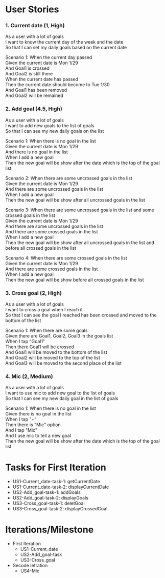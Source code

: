 
# User Stories

### 1. Current date (1, High)

  As a user with a lot of goals  
  I want to know the current day of the week and the date   
  So that I can set my daily goals based on the current date  
  
  Scenario 1: When the current day passed  
  Given the current date is Mon 1/29  
  And Goal1 is crossed  
  And Goal2 is still there  
  When the current date has passed  
  Then the current date should become to Tue 1/30  
  And Goal1 has been removed  
  And Goal2 will be remained   


### 2. Add goal (4.5, High)

  As a user with a lot of goals   
  I want to add new goals to the list of goals  
  So that I can see my new daily goals on the list  
  
  Scenario 1: When there is no goal in the list  
  Given the current date is Mon 1/29  
  And there is no goal in the list  
  When I add a new goal   
  Then the new goal will be show after the date which is the top of the goal list  
  
  Scenario 2: When there are some uncrossed goals in the list  
  Given the current date is Mon 1/29  
  And there are some uncrossed goals in the list  
  When I add a new goal   
  Then the new goal will be show after all uncrossed goals in the list  
  
  Scenario 3: When there are some uncrossed goals in the list and some crossed goals in the list  
  Given the current date is Mon 1/29  
  And there are some uncrossed goals in the list  
  And there are some crossed goals in the list  
  When I add a new goal   
  Then the new goal will be show after all uncrossed goals in the list and before all crossed goals in the list  
  
  Scenario 4: When there are some crossed goals in the list  
  Given the current date is Mon 1/29  
  And there are some crossed goals in the list  
  When I add a new goal   
  Then the new goal will be show before all crossed goals in the list  



### 3. Cross goal (2, High)

  As a user with a lot of goals   
  I want to cross a goal when I reach it  
  So that I can see the goal I reached has been crossed and moved to the bottom of the list  
  
  Scenario 1: When there are some goals  
  Given there are Goal1, Goal2, Goal3 in the goals list  
  When I tap "Goal1"  
  Then there Goal1 will be crossed  
  And Goal1 will be moved to the bottom of the list  
  And Goal2 will be moved to the top of the list   
  And Goal3 will be moved to the second place of the list  



### 4. Mic (2, Medium)
As a user with a lot of goals   
I want to use mic to add new goal to the list of goals  
So that I can see my new daily goal in the list of goals  

Scenario 1: When there is no goal in the list  
Given there is no goal in the list  
When I tap "+"  
Then there is "Mic" option  
And I tap "Mic"  
And I use mic to tell a new goal  
Then the new goal will be show after the date which is the top of the goal list  

# Tasks for First Iteration

  - US1-Current_date-task-1: getCurrentDate
  - US1-Current_date-task-2: displayCurrentDate
  - US2-Add_goal-task-1: addGoals
  - US2-Add_goal-task-2: displayGoals
  - US3-Cross_goal-task-1: deletGoal
  - US3-Cross_goal-task-2: displayCrossedGoal

# Iterations/Milestone
- First Iteration
  - US1-Current_date
  - US2-Add_goal-task
  - US3-Cross_goal
- Secode Ietration
  - US4-Mic     
 













